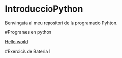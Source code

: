 # IntroduccioPython

Benvinguta al meu repositori de la programacio Pyhton.


#Programes en python

[Hello world](Helloworld.py)


#Exercicis de Bateria 1
